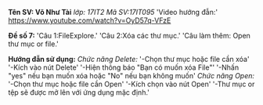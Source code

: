 **Tên SV: Võ Như Tài**
*lớp: 17IT2    Mã SV:17IT095*
'Video hướng đẫn:' https://www.youtube.com/watch?v=OyD57q-VFzE

  **Đề số 7:**
'Câu 1:FileExplore.'
'Câu 2:Xóa các thư mục.'
'Câu làm thêm: Open thư mục or file.'

**Hướng đẫn sử dụng:**
*Chức năng Delete:*
  '-Chọn thư mục hoặc file cần xóa'
  '-Kích vào nút Delete' 
  '-Hiện thông báo "Bạn có muốn xóa File"'
  '-Nhấn "yes" nếu bạn muốn xóa hoặc "No" nếu bạn không muốn'
*Chức năng Open:*
  '-Chọn thư mục hoặc file cần Open'
  '-Kích chọn vào nút Open'
  '-Thư mục or tệp sẽ được mở lên với ứng dụng mặc định.'




